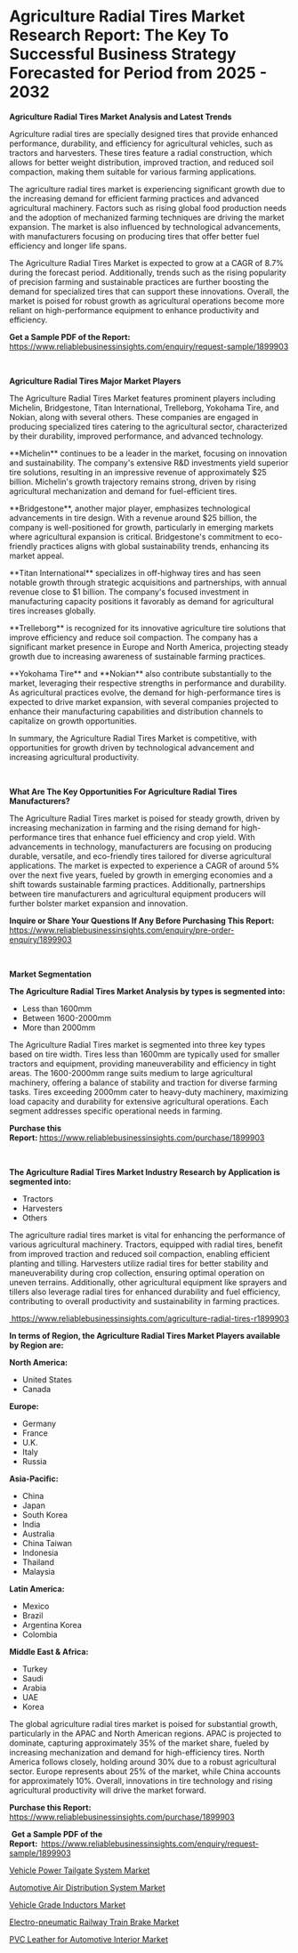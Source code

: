 <p><h1>Agriculture Radial Tires Market Research Report: The Key To Successful Business Strategy Forecasted for Period from 2025 - 2032</h1></p><p><strong>Agriculture Radial Tires Market Analysis and Latest Trends</strong></p>
<p><p>Agriculture radial tires are specially designed tires that provide enhanced performance, durability, and efficiency for agricultural vehicles, such as tractors and harvesters. These tires feature a radial construction, which allows for better weight distribution, improved traction, and reduced soil compaction, making them suitable for various farming applications. </p><p>The agriculture radial tires market is experiencing significant growth due to the increasing demand for efficient farming practices and advanced agricultural machinery. Factors such as rising global food production needs and the adoption of mechanized farming techniques are driving the market expansion. The market is also influenced by technological advancements, with manufacturers focusing on producing tires that offer better fuel efficiency and longer life spans.</p><p>The Agriculture Radial Tires Market is expected to grow at a CAGR of 8.7% during the forecast period. Additionally, trends such as the rising popularity of precision farming and sustainable practices are further boosting the demand for specialized tires that can support these innovations. Overall, the market is poised for robust growth as agricultural operations become more reliant on high-performance equipment to enhance productivity and efficiency.</p></p>
<p><strong>Get a Sample PDF of the Report:&nbsp;</strong> <a href="https://www.reliablebusinessinsights.com/enquiry/request-sample/1899903?utm_campaign=101&utm_medium=2&utm_source=Github&utm_content=ia&utm_term=31032025&utm_id=agriculture-radial-tires">https://www.reliablebusinessinsights.com/enquiry/request-sample/1899903</a></p>
<p>&nbsp;</p>
<p><strong>Agriculture Radial Tires Major Market Players</strong></p>
<p><p>The Agriculture Radial Tires Market features prominent players including Michelin, Bridgestone, Titan International, Trelleborg, Yokohama Tire, and Nokian, along with several others. These companies are engaged in producing specialized tires catering to the agricultural sector, characterized by their durability, improved performance, and advanced technology.</p><p>**Michelin** continues to be a leader in the market, focusing on innovation and sustainability. The company's extensive R&D investments yield superior tire solutions, resulting in an impressive revenue of approximately $25 billion. Michelin's growth trajectory remains strong, driven by rising agricultural mechanization and demand for fuel-efficient tires.</p><p>**Bridgestone**, another major player, emphasizes technological advancements in tire design. With a revenue around $25 billion, the company is well-positioned for growth, particularly in emerging markets where agricultural expansion is critical. Bridgestone's commitment to eco-friendly practices aligns with global sustainability trends, enhancing its market appeal.</p><p>**Titan International** specializes in off-highway tires and has seen notable growth through strategic acquisitions and partnerships, with annual revenue close to $1 billion. The company's focused investment in manufacturing capacity positions it favorably as demand for agricultural tires increases globally.</p><p>**Trelleborg** is recognized for its innovative agriculture tire solutions that improve efficiency and reduce soil compaction. The company has a significant market presence in Europe and North America, projecting steady growth due to increasing awareness of sustainable farming practices.</p><p>**Yokohama Tire** and **Nokian** also contribute substantially to the market, leveraging their respective strengths in performance and durability. As agricultural practices evolve, the demand for high-performance tires is expected to drive market expansion, with several companies projected to enhance their manufacturing capabilities and distribution channels to capitalize on growth opportunities. </p><p>In summary, the Agriculture Radial Tires Market is competitive, with opportunities for growth driven by technological advancement and increasing agricultural productivity.</p></p>
<p>&nbsp;</p>
<p><strong>What Are The Key Opportunities For Agriculture Radial Tires Manufacturers?</strong></p>
<p><p>The Agriculture Radial Tires market is poised for steady growth, driven by increasing mechanization in farming and the rising demand for high-performance tires that enhance fuel efficiency and crop yield. With advancements in technology, manufacturers are focusing on producing durable, versatile, and eco-friendly tires tailored for diverse agricultural applications. The market is expected to experience a CAGR of around 5% over the next five years, fueled by growth in emerging economies and a shift towards sustainable farming practices. Additionally, partnerships between tire manufacturers and agricultural equipment producers will further bolster market expansion and innovation.</p></p>
<p><strong>Inquire or Share Your Questions If Any Before Purchasing This Report:</strong> <a href="https://www.reliablebusinessinsights.com/enquiry/pre-order-enquiry/1899903?utm_campaign=101&utm_medium=2&utm_source=Github&utm_content=ia&utm_term=31032025&utm_id=agriculture-radial-tires">https://www.reliablebusinessinsights.com/enquiry/pre-order-enquiry/1899903</a></p>
<p>&nbsp;</p>
<p><strong>Market Segmentation</strong></p>
<p><strong>The Agriculture Radial Tires Market Analysis by types is segmented into:</strong></p>
<p><ul><li>Less than 1600mm</li><li>Between 1600-2000mm</li><li>More than 2000mm</li></ul></p>
<p><p>The Agriculture Radial Tires market is segmented into three key types based on tire width. Tires less than 1600mm are typically used for smaller tractors and equipment, providing maneuverability and efficiency in tight areas. The 1600-2000mm range suits medium to large agricultural machinery, offering a balance of stability and traction for diverse farming tasks. Tires exceeding 2000mm cater to heavy-duty machinery, maximizing load capacity and durability for extensive agricultural operations. Each segment addresses specific operational needs in farming.</p></p>
<p><strong>Purchase this Report:&nbsp;</strong><a href="https://www.reliablebusinessinsights.com/purchase/1899903?utm_campaign=101&utm_medium=2&utm_source=Github&utm_content=ia&utm_term=31032025&utm_id=agriculture-radial-tires">https://www.reliablebusinessinsights.com/purchase/1899903</a></p>
<p>&nbsp;</p>
<p><strong>The Agriculture Radial Tires Market Industry Research by Application is segmented into:</strong></p>
<p><ul><li>Tractors</li><li>Harvesters</li><li>Others</li></ul></p>
<p><p>The agriculture radial tires market is vital for enhancing the performance of various agricultural machinery. Tractors, equipped with radial tires, benefit from improved traction and reduced soil compaction, enabling efficient planting and tilling. Harvesters utilize radial tires for better stability and maneuverability during crop collection, ensuring optimal operation on uneven terrains. Additionally, other agricultural equipment like sprayers and tillers also leverage radial tires for enhanced durability and fuel efficiency, contributing to overall productivity and sustainability in farming practices.</p></p>
<p><a href="https://www.reliablebusinessinsights.com/agriculture-radial-tires-r1899903?utm_campaign=101&utm_medium=2&utm_source=Github&utm_content=ia&utm_term=31032025&utm_id=agriculture-radial-tires">&nbsp;https://www.reliablebusinessinsights.com/agriculture-radial-tires-r1899903</a></p>
<p><strong>In terms of Region, the Agriculture Radial Tires Market Players available by Region are:</strong></p>
<p>
    <p> <strong> North America: </strong>
        <ul>
            <li>United States</li>
            <li>Canada</li>
        </ul>
        </p> 
    <p> <strong> Europe: </strong>
        <ul>
            <li>Germany</li>
            <li>France</li>
            <li>U.K.</li>
            <li>Italy</li>
            <li>Russia</li>
        </ul>
        </p> 
    <p> <strong> Asia-Pacific: </strong>
        <ul>
            <li>China</li>
            <li>Japan</li>
            <li>South Korea</li>
            <li>India</li>
            <li>Australia</li>
            <li>China Taiwan</li>
            <li>Indonesia</li>
            <li>Thailand</li>
            <li>Malaysia</li>
        </ul>
        </p> 
    <p> <strong> Latin America: </strong>
        <ul>
            <li>Mexico</li>
            <li>Brazil</li>
            <li>Argentina Korea</li>
            <li>Colombia</li>
        </ul>
        </p> 
    <p> <strong> Middle East & Africa: </strong>
        <ul>
            <li>Turkey</li>
            <li>Saudi</li>
            <li>Arabia</li>
            <li>UAE</li>
            <li>Korea</li>
        </ul>
    </p>
    </p>
<p><p>The global agriculture radial tires market is poised for substantial growth, particularly in the APAC and North American regions. APAC is projected to dominate, capturing approximately 35% of the market share, fueled by increasing mechanization and demand for high-efficiency tires. North America follows closely, holding around 30% due to a robust agricultural sector. Europe represents about 25% of the market, while China accounts for approximately 10%. Overall, innovations in tire technology and rising agricultural productivity will drive the market forward.</p></p>
<p><strong>Purchase this Report: </strong><a href="https://www.reliablebusinessinsights.com/purchase/1899903?utm_campaign=101&utm_medium=2&utm_source=Github&utm_content=ia&utm_term=31032025&utm_id=agriculture-radial-tires">https://www.reliablebusinessinsights.com/purchase/1899903</a></p>
<p>&nbsp;<strong>Get a Sample PDF of the Report:&nbsp;&nbsp;</strong><a href="https://www.reliablebusinessinsights.com/enquiry/request-sample/1899903?utm_campaign=101&utm_medium=2&utm_source=Github&utm_content=ia&utm_term=31032025&utm_id=agriculture-radial-tires">https://www.reliablebusinessinsights.com/enquiry/request-sample/1899903</a></p>
<p><strong></strong></p>
<p><p><a href="https://github.com/saimntamiki/Market-Research-Report-List-1/blob/main/vehicle-power-tailgate-system-market.md?utm_campaign=101&utm_medium=2&utm_source=Github&utm_content=ia&utm_term=31032025&utm_id=agriculture-radial-tires">Vehicle Power Tailgate System Market</a></p><p><a href="https://github.com/skoppmerlib9/Market-Research-Report-List-1/blob/main/automotive-air-distribution-system-market.md?utm_campaign=101&utm_medium=2&utm_source=Github&utm_content=ia&utm_term=31032025&utm_id=agriculture-radial-tires">Automotive Air Distribution System Market</a></p><p><a href="https://github.com/messonmengen75/Market-Research-Report-List-1/blob/main/vehicle-grade-inductors-market.md?utm_campaign=101&utm_medium=2&utm_source=Github&utm_content=ia&utm_term=31032025&utm_id=agriculture-radial-tires">Vehicle Grade Inductors Market</a></p><p><a href="https://github.com/zymerivarrik6/Market-Research-Report-List-1/blob/main/electro-pneumatic-railway-train-brake-market.md?utm_campaign=101&utm_medium=2&utm_source=Github&utm_content=ia&utm_term=31032025&utm_id=agriculture-radial-tires">Electro-pneumatic Railway Train Brake Market</a></p><p><a href="https://github.com/bocksovers0r/Market-Research-Report-List-1/blob/main/pvc-leather-for-automotive-interior-market.md?utm_campaign=101&utm_medium=2&utm_source=Github&utm_content=ia&utm_term=31032025&utm_id=agriculture-radial-tires">PVC Leather for Automotive Interior Market</a></p></p>